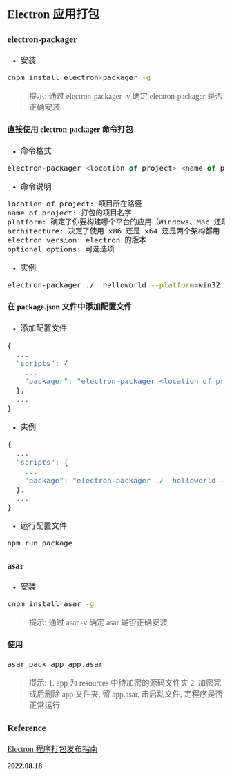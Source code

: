 <font size=4 face='楷体'>

## Electron 应用打包

### electron-packager

- 安装

```bash
cnpm install electron-packager -g
```

> 提示: 通过 electron-packager -v 确定 electron-packager 是否正确安装

#### 直接使用 electron-packager 命令打包

- 命令格式

```javascript
electron-packager <location of project> <name of project> <platform> <architecture> <electron version> <optional options>
```

- 命令说明

```bash
location of project: 项目所在路径
name of project: 打包的项目名字
platform: 确定了你要构建哪个平台的应用（Windows、Mac 还是 Linux）
architecture: 决定了使用 x86 还是 x64 还是两个架构都用
electron version: electron 的版本
optional options: 可选选项
```

- 实例

```bash
electron-packager ./  helloworld --platform=win32 --arch=x64 --out=./app --electron-version=3.0.7
```

#### 在 package.json 文件中添加配置文件

- 添加配置文件

```javascript
{
  ...
  "scripts": {
    ...
    "packager": "electron-packager <location of project> <name of project> <platform> <architecture> <electron version> <optional options>"
  },
  ...
}
```

- 实例

```javascript
{
  ...
  "scripts": {
    ...
    "package": "electron-packager ./  helloworld --platform=win32 --arch=x64 --out=./app --electron-version=3.0.7"
  },
  ...
}
```

- 运行配置文件

```bash
npm run package
```

### asar

- 安装

```bash
cnpm install asar -g
```

> 提示: 通过 asar -v 确定 asar 是否正确安装

#### 使用

```bash
asar pack app app.asar
```

> 提示: 1. app 为 resources 中待加密的源码文件夹 2. 加密完成后删除 app 文件夹, 留 app.asar, 击启动文件, 定程序是否正常运行

### Reference

[Electron 程序打包发布指南](https://zhuanlan.zhihu.com/p/61448966)

**2022.08.18**
